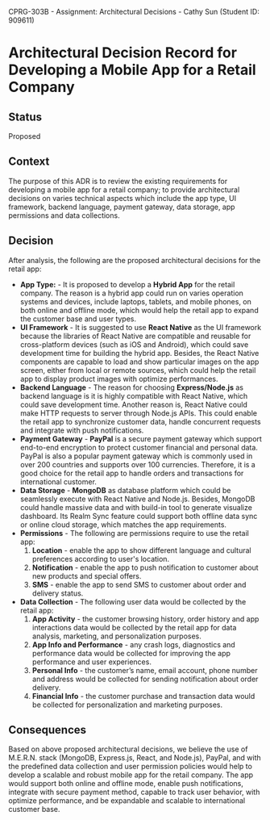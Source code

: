 CPRG-303B - Assignment: Architectural Decisions - Cathy Sun (Student ID: 909611)

# Architectural Decision Record for Developing a Mobile App for a Retail Company

## Status

Proposed

## Context

The purpose of this ADR is to review the existing requirements for developing a mobile app for a retail company; to provide architectural decisions on varies technical aspects which include the app type, UI framework, backend language, payment gateway, data storage, app permissions and data collections.

## Decision

After analysis, the following are the proposed architectural decisions for the retail app:

- **App Type:** -
  It is proposed to develop a **Hybrid App** for the retail company. The reason is a hybrid app could run on varies operation systems and devices, include laptops, tablets, and mobile phones, on both online and offline mode, which would help the retail app to expand the customer base and user types.
- **UI Framework** -
  It is suggested to use **React Native** as the UI framework because the libraries of React Native are compatible and reusable for cross-platform devices (such as iOS and Android), which could save development time for building the hybrid app. Besides, the React Native components are capable to load and show particular images on the app screen, either from local or remote sources, which could help the retail app to display product images with optimize performances.
- **Backend Language** -
  The reason for choosing **Express/Node.js** as backend language is it is highly compatible with React Native, which could save development time. Another reason is, React Native could make HTTP requests to server through Node.js APIs. This could enable the retail app to synchronize customer data, handle concurrent requests and integrate with push notifications.
- **Payment Gateway** -
  **PayPal** is a secure payment gateway which support end-to-end encryption to protect customer financial and personal data. PayPal is also a popular payment gateway which is commonly used in over 200 countries and supports over 100 currencies. Therefore, it is a good choice for the retail app to handle orders and transactions for international customer.
- **Data Storage** -
  **MongoDB** as database platform which could be seamlessly execute with React Native and Node.js. Besides, MongoDB could handle massive data and with build-in tool to generate visualize dashboard. Its Realm Sync feature could support both offline data sync or online cloud storage, which matches the app requirements.
- **Permissions** -
  The following are permissions require to use the retail app:
  1. **Location** - enable the app to show different language and cultural preferences according to user's location.
  2. **Notification** - enable the app to push notification to customer about new products and special offers.
  3. **SMS** - enable the app to send SMS to customer about order and delivery status.
- **Data Collection** -
  The following user data would be collected by the retail app:
  1. **App Activity** - the customer browsing history, order history and app interactions data would be collected by the retail app for data analysis, marketing, and personalization purposes.
  2. **App Info and Performance** - any crash logs, diagnostics and performance data would be collected for improving the app performance and user experiences.
  3. **Personal Info** - the customer’s name, email account, phone number and address would be collected for sending notification about order delivery.
  4. **Financial Info** - the customer purchase and transaction data would be collected for personalization and marketing purposes.

## Consequences

Based on above proposed architectural decisions, we believe the use of M.E.R.N. stack (MongoDB, Express.js, React, and Node.js), PayPal, and with the predefined data collection and user permission policies would help to develop a scalable and robust mobile app for the retail company. The app would support both online and offline mode, enable push notifications, integrate with secure payment method, capable to track user behavior, with optimize performance, and be expandable and scalable to international customer base.
